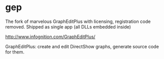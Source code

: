 # gep
The fork of marvelous GraphEditPlus with licensing, registration code removed.
    Shipped as single app (all DLLs embedded inside) 

http://www.infognition.com/GraphEditPlus/

GraphEditPlus: create and edit DirectShow graphs, generate source code for them.
